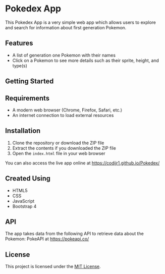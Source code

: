 # Pokedex App

This Pokedex App is a very simple web app which allows users to explore and search for information about first generation Pokemon.

## Features

- A list of generation one Pokemon with their names
- Click on a Pokemon to see more details such as their sprite, height, and type(s)
## Getting Started

## Requirements

- A modern web browser (Chrome, Firefox, Safari, etc.)
- An internet connection to load external resources

## Installation

1. Clone the repository or download the ZIP file
2. Extract the contents if you downloaded the ZIP file
3. Open the `index.html` file in your web browser

You can also access the live app online at https://codijr1.github.io/Pokedex/

## Created Using

- HTML5
- CSS
- JavaScript
- Bootstrap 4

## API

The app takes data from the following API to retrieve data about the Pokemon:
PokeAPI at https://pokeapi.co/

## License
This project is licensed under the [MIT License](LICENSE.md).
